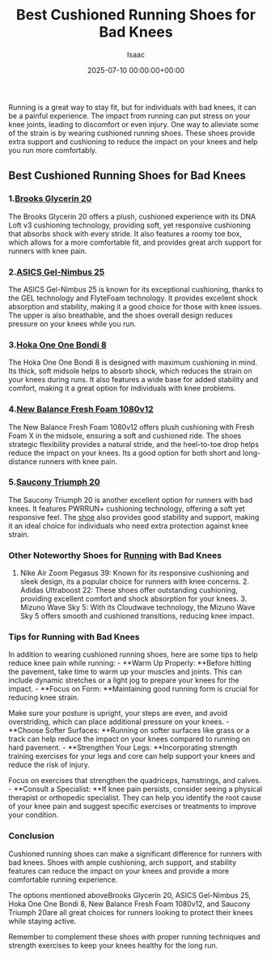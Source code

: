 ﻿---
title: Best Cushioned Running Shoes for Bad Knees
description: Running is a great way to stay fit, but for individuals with bad knees, it can be a painful experience. The impact from running can put stress on your knee...
slug: /best-cushioned-running-shoes-for-bad-knees/
date: 2025-07-10 00:00:00+00:00
lastmod: 2025-07-10 00:00:00+03:00
author: Isaac
categories:
- Guide
tags:
- guide
- running
- shoe
layout: post
---

Running is a great way to stay fit, but for individuals with bad knees, it can be a painful experience. The impact from running can put stress on your knee joints, leading to discomfort or even injury. One way to alleviate some of the strain is by wearing cushioned running shoes. These shoes provide extra support and cushioning to reduce the impact on your knees and help you run more comfortably.

##  Best Cushioned Running Shoes for Bad Knees

###  1.[Brooks Glycerin 20](https://www.amazon.com/dp/B08Y5V95B4?tag=p-policy-20)

The Brooks Glycerin 20 offers a plush, cushioned experience with its DNA Loft v3 cushioning technology, providing soft, yet responsive cushioning that absorbs shock with every stride. It also features a roomy toe box, which allows for a more comfortable fit, and provides great arch support for runners with knee pain.

###  2.[ASICS Gel-Nimbus 25](https://www.amazon.com/dp/B08LQKM6BQ?tag=p-policy-20)

The ASICS Gel-Nimbus 25 is known for its exceptional cushioning, thanks to the GEL technology and FlyteFoam technology. It provides excellent shock absorption and stability, making it a good choice for those with knee issues. The upper is also breathable, and the shoes overall design reduces pressure on your knees while you run.

###  3.[Hoka One One Bondi 8](https://www.amazon.com/dp/B08HPTXQZZ?tag=p-policy-20)

The Hoka One One Bondi 8 is designed with maximum cushioning in mind. Its thick, soft midsole helps to absorb shock, which reduces the strain on your knees during runs. It also features a wide base for added stability and comfort, making it a great option for individuals with knee problems.

###  4.[New Balance Fresh Foam 1080v12](https://www.amazon.com/dp/B08X7RQW73?tag=p-policy-20)

The New Balance Fresh Foam 1080v12 offers plush cushioning with Fresh Foam X in the midsole, ensuring a soft and cushioned ride. The shoes strategic flexibility provides a natural stride, and the heel-to-toe drop helps reduce the impact on your knees. Its a good option for both short and long-distance runners with knee pain.

###  5.[Saucony Triumph 20](https://www.amazon.com/dp/B08LQCXYNT?tag=p-policy-20)

The Saucony Triumph 20 is another excellent option for runners with bad knees. It features PWRRUN+ cushioning technology, offering a soft yet responsive feel. The [shoe](https://pestpolicy.com/best-running-shoes-for-bad-knees/) also provides good stability and support, making it an ideal choice for individuals who need extra protection against knee strain.

###  Other Noteworthy Shoes for [Running](https://pestpolicy.com/best-mens-running-shoes-for-bad-knees/) with Bad Knees

1. Nike Air Zoom Pegasus 39: Known for its responsive cushioning and sleek design, its a popular choice for runners with knee concerns. 2. Adidas Ultraboost 22: These shoes offer outstanding cushioning, providing excellent comfort and shock absorption for your knees. 3. Mizuno Wave Sky 5: With its Cloudwave technology, the Mizuno Wave Sky 5 offers smooth and cushioned transitions, reducing knee impact.

###  Tips for Running with Bad Knees

In addition to wearing cushioned running shoes, here are some tips to help reduce knee pain while running: - **Warm Up Properly: **Before hitting the pavement, take time to warm up your muscles and joints. This can include dynamic stretches or a light jog to prepare your knees for the impact. - **Focus on Form: **Maintaining good running form is crucial for reducing knee strain.

Make sure your posture is upright, your steps are even, and avoid overstriding, which can place additional pressure on your knees. - **Choose Softer Surfaces: **Running on softer surfaces like grass or a track can help reduce the impact on your knees compared to running on hard pavement. - **Strengthen Your Legs: **Incorporating strength training exercises for your legs and core can help support your knees and reduce the risk of injury.

Focus on exercises that strengthen the quadriceps, hamstrings, and calves. - **Consult a Specialist: **If knee pain persists, consider seeing a physical therapist or orthopedic specialist. They can help you identify the root cause of your knee pain and suggest specific exercises or treatments to improve your condition.

###  Conclusion

Cushioned running shoes can make a significant difference for runners with bad knees. Shoes with ample cushioning, arch support, and stability features can reduce the impact on your knees and provide a more comfortable running experience.

The options mentioned aboveBrooks Glycerin 20, ASICS Gel-Nimbus 25, Hoka One One Bondi 8, New Balance Fresh Foam 1080v12, and Saucony Triumph 20are all great choices for runners looking to protect their knees while staying active.

Remember to complement these shoes with proper running techniques and strength exercises to keep your knees healthy for the long run.

